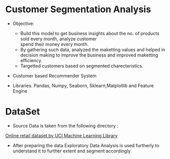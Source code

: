 # Customer Segmentation Analysis 



- Objective:
  * Build this model to get business insights about the no. of  products sold every month, analyze customer      
    spend their money every month.
  * By gathering such data, analyzed the maketting values and helped in decision making to improve the business
    and improved maketting efficiency.
  * Targetted customers based on segmented charecteristics.
  
- Customer based Recommender System

- Libraries: Pandas, Numpy, Seaborn, Sklearn,Matplotlib and Feature Engine 

# DataSet

- Source Data is taken from the following directory :  

[Online retail dataset by UCI Machine Learning Library](https://archive.ics.uci.edu/ml/datasets/Online+Retail)


- After preparing the data Exploratory Data Analysis is used furtherly to understand it to further extent and segment accordingly
